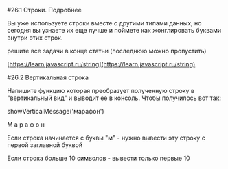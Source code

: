#26.1 Строки. Подробнее

Вы уже используете строки вместе с другими типами данных, но сегодня вы узнаете их еще лучше и поймете как жонглировать буквами внутри этих строк.

решите все задачи в конце статьи (последнюю можно пропустить)

[https://learn.javascript.ru/string](https://learn.javascript.ru/string)

#26.2 Вертикальная строка

Напишите функцию которая преобразует полученную строку в "вертикальный вид" и выводит ее в консоль. Чтобы получилось вот так:

showVerticalMessage('марафон')

М
а
р
а
ф
о
н

Если строка начинается с буквы "м" - нужно вывести эту строку с первой заглавной буквой

Если строка больше 10 символов - вывести только первые 10